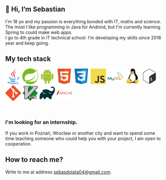## 👋 Hi, I’m Sebastian
<p>I'm 18 yo and my passion is everything bonded with IT, maths and science.<br />
The most I like programming in Java for Android, but I'm currently learning Spring to could make web apps.<br />
I go to 4th grade in IT technical school. I'm developing my skills since 2016 year and keep going.</p>

## My tech stack
<p>
<img src="https://raw.githubusercontent.com/devicons/devicon/master/icons/java/java-original.svg" alt="java" width="50px" height="50px" />
<img src="https://raw.githubusercontent.com/devicons/devicon/master/icons/spring/spring-original.svg" alt="spring" width="50px" height="50px" />
<img src="https://raw.githubusercontent.com/devicons/devicon/master/icons/android/android-original.svg" alt="android" width="50px" height="50px" />
<img src="https://raw.githubusercontent.com/devicons/devicon/master/icons/html5/html5-original.svg" alt="html" width="50px" height="50px" />
<img src="https://raw.githubusercontent.com/devicons/devicon/master/icons/css3/css3-original.svg" alt="css" width="50px" height="50px" />
<img src="https://raw.githubusercontent.com/devicons/devicon/master/icons/javascript/javascript-original.svg" alt="js" width="50px" height="50px" />
<img src="https://raw.githubusercontent.com/devicons/devicon/master/icons/mysql/mysql-original-wordmark.svg" alt="mysql" width="50px" height="50px" />
<img src="https://raw.githubusercontent.com/devicons/devicon/master/icons/linux/linux-original.svg" alt="linux" width="50px" height="50px" />
<img src="https://raw.githubusercontent.com/devicons/devicon/master/icons/bash/bash-original.svg" alt="bash" width="50px" height="50px" />
<img src="https://raw.githubusercontent.com/devicons/devicon/master/icons/git/git-original.svg" alt="git" width="50px" height="50px" />
<img src="https://raw.githubusercontent.com/devicons/devicon/master/icons/vim/vim-original.svg" alt="vim" width="50px" height="50px" />
<img src="https://raw.githubusercontent.com/devicons/devicon/master/icons/gradle/gradle-plain.svg" alt="gradle" width="50px" height="50px" />
<img src="https://raw.githubusercontent.com/devicons/devicon/master/icons/apache/apache-original-wordmark.svg" alt="apache" width="50px" height="50px" />
</p>
<br />

### I'm looking for an internship.
<p>If you work in Poznań, Wrocław or another city and want to spend some time teaching someone who could help you with your project, I am open to cooperation.</p>

## How to reach me?
<p>Write to me at address <a href="mailto:sebasdolata04@gmail.com" target="_blank">sebasdolata04@gmail.com</a>.</p>
